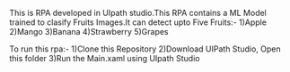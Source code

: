 This is RPA developed in UIpath studio.This RPA contains a ML Model trained to clasify Fruits Images.It can detect upto Five Fruits:-
1)Apple
2)Mango
3)Banana
4)Strawberry
5)Grapes

To run this rpa:-
1)Clone this Repository
2)Download UIPath Studio, Open this folder
3)Run the Main.xaml using UIpath Studio
